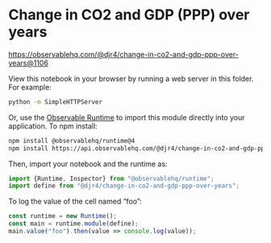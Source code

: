 # Change in CO2 and GDP (PPP) over years

https://observablehq.com/@djr4/change-in-co2-and-gdp-ppp-over-years@1106

View this notebook in your browser by running a web server in this folder. For
example:

~~~sh
python -m SimpleHTTPServer
~~~

Or, use the [Observable Runtime](https://github.com/observablehq/runtime) to
import this module directly into your application. To npm install:

~~~sh
npm install @observablehq/runtime@4
npm install https://api.observablehq.com/@djr4/change-in-co2-and-gdp-ppp-over-years.tgz?v=3
~~~

Then, import your notebook and the runtime as:

~~~js
import {Runtime, Inspector} from "@observablehq/runtime";
import define from "@djr4/change-in-co2-and-gdp-ppp-over-years";
~~~

To log the value of the cell named “foo”:

~~~js
const runtime = new Runtime();
const main = runtime.module(define);
main.value("foo").then(value => console.log(value));
~~~
